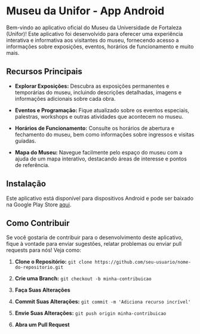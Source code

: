 # Museu da Unifor - App Android

Bem-vindo ao aplicativo oficial do Museu da Universidade de Fortaleza (Unifor)! Este aplicativo foi desenvolvido para oferecer uma experiência interativa e informativa aos visitantes do museu, fornecendo acesso a informações sobre exposições, eventos, horários de funcionamento e muito mais.

## Recursos Principais

- **Explorar Exposições:** Descubra as exposições permanentes e temporárias do museu, incluindo descrições detalhadas, imagens e informações adicionais sobre cada obra.
  
- **Eventos e Programação:** Fique atualizado sobre os eventos especiais, palestras, workshops e outras atividades que acontecem no museu.

- **Horários de Funcionamento:** Consulte os horários de abertura e fechamento do museu, bem como informações sobre ingressos e visitas guiadas.

- **Mapa do Museu:** Navegue facilmente pelo espaço do museu com a ajuda de um mapa interativo, destacando áreas de interesse e pontos de referência.

## Instalação

Este aplicativo está disponível para dispositivos Android e pode ser baixado na Google Play Store [aqui](link_para_a_google_play_store).

## Como Contribuir

Se você gostaria de contribuir para o desenvolvimento deste aplicativo, fique à vontade para enviar sugestões, relatar problemas ou enviar pull requests para nós! Veja como:

1. **Clone o Repositório:** `git clone https://github.com/seu-usuario/nome-do-repositorio.git`
   
2. **Crie uma Branch:** `git checkout -b minha-contribuicao`
   
3. **Faça Suas Alterações**
   
4. **Commit Suas Alterações:** `git commit -m 'Adiciona recurso incrível'`
   
5. **Envie Suas Alterações:** `git push origin minha-contribuicao`
   
6. **Abra um Pull Request**


